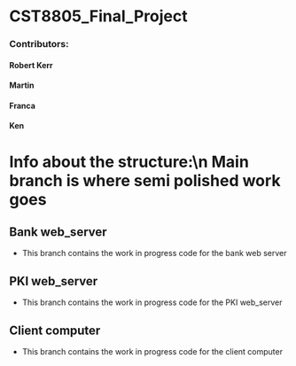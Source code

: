 # CST8805_Final_Project
### Contributors: 
#### Robert Kerr 
#### Martin
#### Franca
#### Ken

# Info about the structure:\n Main branch is where semi polished work goes 

##

## Bank web_server
 - This branch contains the work in progress code for the bank web server

## PKI web_server
 - This branch contains the work in progress code for the PKI web_server
 
## Client computer
 - This branch contains the work in progress code for the client computer
